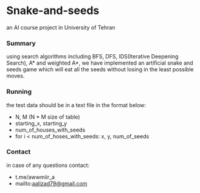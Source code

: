 # Snake-and-seeds
an AI course project in University of Tehran<br>
### Summary ###
using search algorithms including BFS, DFS, IDS(Iterative Deepening Search), A* and weighted A*, we have implemented an artificial snake and seeds game which will eat all the seeds without losing in the least possible moves.<br>


### Running ###
the test data should be in a text file in the format below:<br>
* N, M (N * M size of table)
* starting_x, starting_y
* num_of_houses_with_seeds
* for i < num_of_hoses_with_seeds: x, y, num_of_seeds

### Contact ###
in case of any questions contact:
* t.me/awwmiir_a
* mailto:aalizad79@gmail.com
